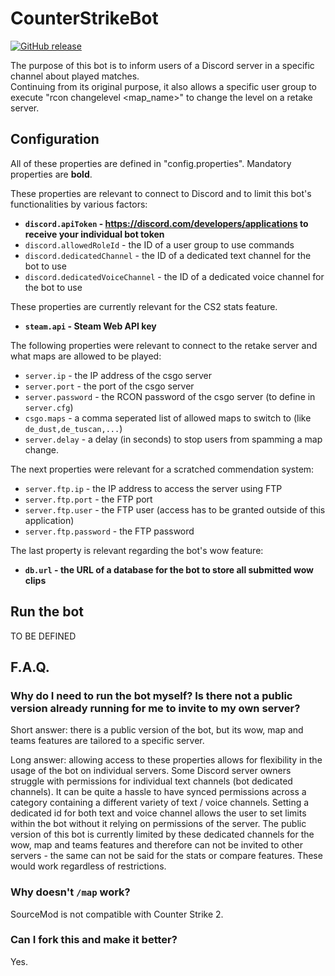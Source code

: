 # CounterStrikeBot

[![GitHub release](https://img.shields.io/github/v/release/janesth/CounterStrikeBot)](https://github.com/janesth/CounterStrikeBot)

The purpose of this bot is to inform users of a Discord server in a specific channel about played matches.  
Continuing from its original purpose, it also allows a specific user group to execute "rcon changelevel <map_name>" to change the level on a retake server. 

## Configuration

All of these properties are defined in "config.properties". Mandatory properties are **bold**.

These properties are relevant to connect to Discord and to limit this bot's functionalities by various factors:
- **`discord.apiToken` - https://discord.com/developers/applications to receive your individual bot token**
- `discord.allowedRoleId` - the ID of a user group to use commands
- `discord.dedicatedChannel` - the ID of a dedicated text channel for the bot to use
- `discord.dedicatedVoiceChannel` - the ID of a dedicated voice channel for the bot to use

These properties are currently relevant for the CS2 stats feature. 
- **`steam.api` - Steam Web API key**

The following properties were relevant to connect to the retake server and what maps are allowed to be played:
- `server.ip` - the IP address of the csgo server
- `server.port` - the port of the csgo server
- `server.password` - the RCON password of the csgo server (to define in `server.cfg`)
- `csgo.maps` - a comma seperated list of allowed maps to switch to (like `de_dust,de_tuscan,...`)
- `server.delay` - a delay (in seconds) to stop users from spamming a map change.

The next properties were relevant for a scratched commendation system: 
- `server.ftp.ip` - the IP address to access the server using FTP
- `server.ftp.port` - the FTP port
- `server.ftp.user` - the FTP user (access has to be granted outside of this application)
- `server.ftp.password` - the FTP password

The last property is relevant regarding the bot's wow feature:
- **`db.url` - the URL of a database for the bot to store all submitted wow clips**

## Run the bot

TO BE DEFINED

## F.A.Q.

### Why do I need to run the bot myself? Is there not a public version already running for me to invite to my own server?
Short answer: there is a public version of the bot, but its wow, map and teams features are tailored to a specific server.

Long answer: allowing access to these properties allows for flexibility in the usage of the bot on individual servers. Some Discord server owners struggle
with permissions for individual text channels (bot dedicated channels). It can be quite a hassle to have synced permissions across a category 
containing a different variety of text / voice channels. Setting a dedicated id for both text and voice channel allows the user to set limits within the bot 
without it relying on permissions of the server. The public version of this bot is currently limited by these dedicated channels for the wow, map and teams features 
and therefore can not be invited to other servers - the same can not be said for the stats or compare features. These would work regardless of restrictions.

### Why doesn't ``/map`` work?
SourceMod is not compatible with Counter Strike 2.

### Can I fork this and make it better? 
Yes.